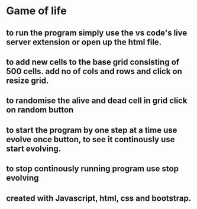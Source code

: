 # Game of life

## to run the program simply use the vs code's live server extension or open up the html file.
## to add new cells to the base grid consisting of 500 cells. add no of cols and rows and click on resize grid.
##  to randomise the alive and dead cell in grid click on random button
## to start the program by one step at a time use evolve once button, to see it continously use start evolving.
## to stop continously running program use stop evolving

## created with Javascript, html, css and bootstrap.
